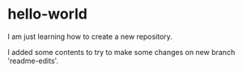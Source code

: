 # hello-world
I am just learning how to create a new repository.

I added some contents to try to make some changes on new branch 'readme-edits'.
